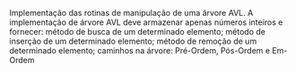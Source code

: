 Implementação das rotinas de manipulação de uma árvore AVL.
A implementação de árvore AVL deve armazenar apenas números inteiros e fornecer:
  método de busca de um determinado elemento;
  método de inserção de um determinado elemento;
  método de remoção de um determinado elemento;
caminhos na árvore: Pré-Ordem, Pós-Ordem e Em-Ordem
